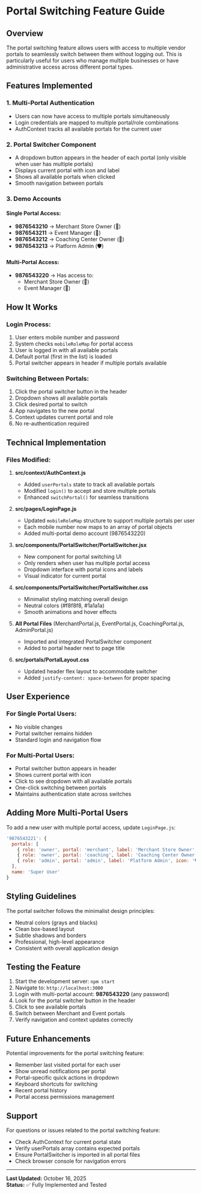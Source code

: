 # Portal Switching Feature Guide

## Overview
The portal switching feature allows users with access to multiple vendor portals to seamlessly switch between them without logging out. This is particularly useful for users who manage multiple businesses or have administrative access across different portal types.

## Features Implemented

### 1. **Multi-Portal Authentication**
- Users can now have access to multiple portals simultaneously
- Login credentials are mapped to multiple portal/role combinations
- AuthContext tracks all available portals for the current user

### 2. **Portal Switcher Component**
- A dropdown button appears in the header of each portal (only visible when user has multiple portals)
- Displays current portal with icon and label
- Shows all available portals when clicked
- Smooth navigation between portals

### 3. **Demo Accounts**

#### Single Portal Access:
- **9876543210** → Merchant Store Owner (🏪)
- **9876543211** → Event Manager (🎪)
- **9876543212** → Coaching Center Owner (🏃)
- **9876543213** → Platform Admin (🛡️)

#### Multi-Portal Access:
- **9876543220** → Has access to:
  - Merchant Store Owner (🏪)
  - Event Manager (🎪)

## How It Works

### Login Process:
1. User enters mobile number and password
2. System checks `mobileRoleMap` for portal access
3. User is logged in with all available portals
4. Default portal (first in the list) is loaded
5. Portal switcher appears in header if multiple portals available

### Switching Between Portals:
1. Click the portal switcher button in the header
2. Dropdown shows all available portals
3. Click desired portal to switch
4. App navigates to the new portal
5. Context updates current portal and role
6. No re-authentication required

## Technical Implementation

### Files Modified:

1. **src/context/AuthContext.js**
   - Added `userPortals` state to track all available portals
   - Modified `login()` to accept and store multiple portals
   - Enhanced `switchPortal()` for seamless transitions

2. **src/pages/LoginPage.js**
   - Updated `mobileRoleMap` structure to support multiple portals per user
   - Each mobile number now maps to an array of portal objects
   - Added multi-portal demo account (9876543220)

3. **src/components/PortalSwitcher/PortalSwitcher.jsx**
   - New component for portal switching UI
   - Only renders when user has multiple portal access
   - Dropdown interface with portal icons and labels
   - Visual indicator for current portal

4. **src/components/PortalSwitcher/PortalSwitcher.css**
   - Minimalist styling matching overall design
   - Neutral colors (#f8f8f8, #1a1a1a)
   - Smooth animations and hover effects

5. **All Portal Files** (MerchantPortal.js, EventPortal.js, CoachingPortal.js, AdminPortal.js)
   - Imported and integrated PortalSwitcher component
   - Added to portal header next to page title

6. **src/portals/PortalLayout.css**
   - Updated header flex layout to accommodate switcher
   - Added `justify-content: space-between` for proper spacing

## User Experience

### For Single Portal Users:
- No visible changes
- Portal switcher remains hidden
- Standard login and navigation flow

### For Multi-Portal Users:
- Portal switcher button appears in header
- Shows current portal with icon
- Click to see dropdown with all available portals
- One-click switching between portals
- Maintains authentication state across switches

## Adding More Multi-Portal Users

To add a new user with multiple portal access, update `LoginPage.js`:

```javascript
'9876543221': { 
  portals: [
    { role: 'owner', portal: 'merchant', label: 'Merchant Store Owner', icon: '🏪' },
    { role: 'owner', portal: 'coaching', label: 'Coaching Center Owner', icon: '🏃' },
    { role: 'admin', portal: 'admin', label: 'Platform Admin', icon: '🛡️' }
  ],
  name: 'Super User' 
}
```

## Styling Guidelines

The portal switcher follows the minimalist design principles:
- Neutral colors (grays and blacks)
- Clean box-based layout
- Subtle shadows and borders
- Professional, high-level appearance
- Consistent with overall application design

## Testing the Feature

1. Start the development server: `npm start`
2. Navigate to: `http://localhost:3000`
3. Login with multi-portal account: **9876543220** (any password)
4. Look for the portal switcher button in the header
5. Click to see available portals
6. Switch between Merchant and Event portals
7. Verify navigation and context updates correctly

## Future Enhancements

Potential improvements for the portal switching feature:
- Remember last visited portal for each user
- Show unread notifications per portal
- Portal-specific quick actions in dropdown
- Keyboard shortcuts for switching
- Recent portal history
- Portal access permissions management

## Support

For questions or issues related to the portal switching feature:
- Check AuthContext for current portal state
- Verify userPortals array contains expected portals
- Ensure PortalSwitcher is imported in all portal files
- Check browser console for navigation errors

---

**Last Updated:** October 16, 2025  
**Status:** ✅ Fully Implemented and Tested

